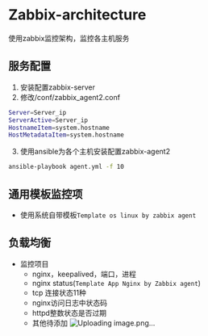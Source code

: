 # Zabbix-architecture
使用zabbix监控架构，监控各主机服务

## 服务配置
1. 安装配置zabbix-server
2. 修改/conf/zabbix_agent2.conf
```bash
Server=Server_ip
ServerActive=Server_ip
HostnameItem=system.hostname
HostMetadataItem=system.hostname
```
3. 使用ansible为各个主机安装配置zabbix-agent2
```bash
ansible-playbook agent.yml -f 10
```

## 通用模板监控项
- 使用系统自带模板`Template os linux by zabbix agent`

## 负载均衡
- 监控项目
  - nginx，keepalived，端口，进程
  - nginx status(`Template App Nginx by Zabbix agent`)
  - tcp 连接状态11种
  - nginx访问日志中状态码
  - httpd整数状态是否过期
  - 其他待添加
![Uploading image.png…](https://cb.topid.xyz/i/2023/05/24/k710fa-0.png)
